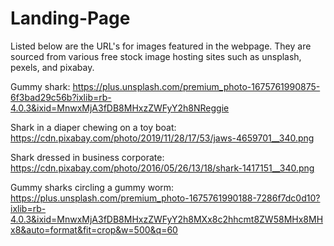 # Landing-Page

Listed below are the URL's for images featured in the webpage. They are sourced from various free stock image hosting sites such as unsplash, pexels, and pixabay.

Gummy shark: https://plus.unsplash.com/premium_photo-1675761990875-6f3bad29c56b?ixlib=rb-4.0.3&ixid=MnwxMjA3fDB8MHxzZWFyY2h8NReggie

Shark in a diaper chewing on a toy boat: https://cdn.pixabay.com/photo/2019/11/28/17/53/jaws-4659701__340.png

Shark dressed in business corporate: https://cdn.pixabay.com/photo/2016/05/26/13/18/shark-1417151__340.png

Gummy sharks circling a gummy worm: https://plus.unsplash.com/premium_photo-1675761990188-7286f7dc0d10?ixlib=rb-4.0.3&ixid=MnwxMjA3fDB8MHxzZWFyY2h8MXx8c2hhcmt8ZW58MHx8MHx8&auto=format&fit=crop&w=500&q=60
